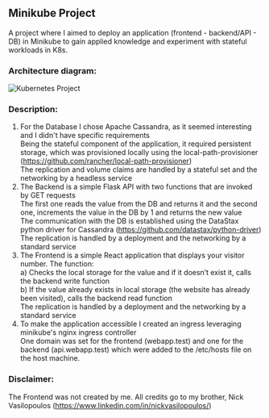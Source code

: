 ## **Minikube Project**

A project where I aimed to deploy an application (frontend - backend/API - DB) in Minikube to gain applied knowledge and experiment with stateful workloads in K8s.

### **Architecture diagram:**

![Kubernetes Project](https://user-images.githubusercontent.com/68524920/221432492-43b548e4-64dc-405d-9af5-732b7a598f69.png)


### **Description:**
1. For the Database I chose Apache Cassandra, as it seemed interesting and I didn't have specific requirements \
Being the stateful component of the application, it required persistent storage, which was provisioned locally using the local-path-provisioner (https://github.com/rancher/local-path-provisioner) \
The replication and volume claims are handled by a stateful set and the networking by a headless service 
2. The Backend is a simple Flask API with two functions that are invoked by GET requests \
The first one reads the value from the DB and returns it and the second one, increments the value in the DB by 1 and returns the new value \
The communication with the DB is established using the DataStax python driver for Cassandra (https://github.com/datastax/python-driver) \
The replication is handled by a deployment and the networking by a standard service 
3. The Frontend is a simple React application that displays your visitor number. The function: \
a) Checks the local storage for the value and if it doesn’t exist it, calls the backend write function \
b) If the value already exists in local storage (the website has already been visited), calls the backend read function \
The replication is handled by a deployment and the networking by a standard service 
4. To make the application accessible I created an ingress leveraging minikube's nginx ingress controller \
One domain was set for the frontend (webapp.test) and one for the backend (api.webapp.test) which were added to the /etc/hosts file on the host machine.

### **Disclaimer:**
The Frontend was not created by me. All credits go to my brother, Nick Vasilopoulos (https://www.linkedin.com/in/nickvasilopoulos/)
